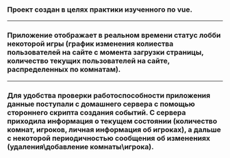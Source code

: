 ### Проект создан в целях практики изученного по vue.
---
### Приложение отображает в реальном времени статус лобби некоторой игры (график изменения колиества пользователей на сайте с момента загрузки страницы, количество текущих пользователей на сайте, распределенных по комнатам).
---
### Для удобства проверки работоспособности приложения данные поступали с домашнего сервера с помощью стороннего скрипта создания событий. С сервера приходила информация о текущем состоянии (количество комнат, игроков, личная информация об игроках), а дальше с некоторой периодичностью сообщения об изменениях (удаления\добавление комнаты\игрока).
  

